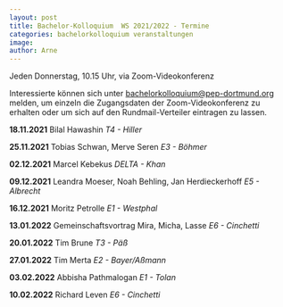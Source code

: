 ```yaml
---
layout: post
title: Bachelor-Kolloquium  WS 2021/2022 - Termine
categories: bachelorkolloquium veranstaltungen
image:
author: Arne
---
```

Jeden Donnerstag, 10.15 Uhr, via Zoom-Videokonferenz

Interessierte können sich unter bachelorkolloquium@pep-dortmund.org melden,
um einzeln die Zugangsdaten der Zoom-Videokonferenz zu erhalten oder 
um sich auf den Rundmail-Verteiler eintragen zu lassen. 


**18.11.2021** 	Bilal Hawashin
*T4 - Hiller*

**25.11.2021** 	Tobias Schwan, Merve Seren 
*E3 - Böhmer*

**02.12.2021** 	Marcel Kebekus 
*DELTA - Khan*

**09.12.2021** 	Leandra Moeser, Noah Behling, Jan Herdieckerhoff
*E5 - Albrecht*

**16.12.2021** 	Moritz Petrolle 
*E1 - Westphal*

**13.01.2022** 	Gemeinschaftsvortrag Mira, Micha, Lasse
*E6 - Cinchetti*

**20.01.2022** 	Tim Brune
*T3 - Päß*

**27.01.2022** 	Tim Merta 
*E2 - Bayer/Aßmann*

**03.02.2022** 	Abbisha Pathmalogan
*E1 - Tolan*

**10.02.2022** Richard Leven 
*E6 - Cinchetti*
